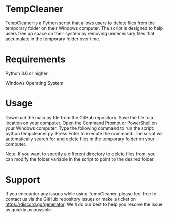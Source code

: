 # TempCleaner

TempCleaner is a Python script that allows users to delete files from the temporary folder on their Windows computer. The script is designed to help users free up space on their system by removing unnecessary files that accumulate in the temporary folder over time.

# Requirements
Python 3.6 or higher

Windows Operating System

# Usage
Download the main.py file from the GitHub repository.
Save the file to a location on your computer.
Open the Command Prompt or PowerShell on your Windows computer.
Type the following command to run the script: python tempcleaner.py.
Press Enter to execute the command.
The script will automatically search for and delete files in the temporary folder on your computer.

Note: If you want to specify a different directory to delete files from, you can modify the folder variable in the script to point to the desired folder.

# Support
If you encounter any issues while using TempCleaner, please feel free to contact us via the GitHub repository issues or make a ticket on https://discord.gg/generator. We'll do our best to help you resolve the issue as quickly as possible.
